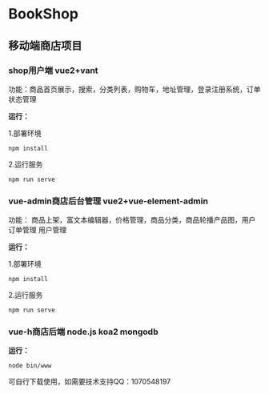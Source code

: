 # BookShop
## 移动端商店项目
### shop用户端 vue2+vant
功能：商品首页展示，搜索，分类列表，购物车，地址管理，登录注册系统，订单状态管理

**运行：**

1.部署环境
```
npm install
```
2.运行服务
```
npm run serve
```
### vue-admin商店后台管理 vue2+vue-element-admin
功能：
商品上架，富文本编辑器，价格管理，商品分类，商品轮播产品图，用户订单管理
用户管理

**运行：**

1.部署环境
```
npm install
```
2.运行服务
```
npm run serve
```
### vue-h商店后端 node.js koa2 mongodb
**运行：**
```
node bin/www
```

可自行下载使用，如需要技术支持QQ：1070548197
